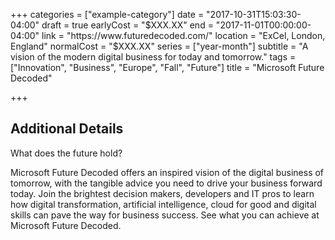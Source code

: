 +++
categories = ["example-category"]
date = "2017-10-31T15:03:30-04:00"
draft = true
earlyCost = "$XXX.XX"
end = "2017-11-01T00:00:00-04:00"
link = "https://www.futuredecoded.com/"
location = "ExCel, London, England"
normalCost = "$XXX.XX"
series = ["year-month"]
subtitle = "A vision of the modern digital business for today and tomorrow."
tags = ["Innovation", "Business", "Europe", "Fall", "Future"]
title = "Microsoft Future Decoded"

+++
<!--more-->

## Additional Details

What does the future hold?

Microsoft Future Decoded offers an inspired vision of the digital business of tomorrow, with the tangible advice you need to drive your business forward today. Join the brightest decision makers, developers and IT pros to learn how digital  transformation, artificial intelligence, cloud for good and digital skills can pave the way for business success. See what you can achieve at Microsoft Future Decoded.